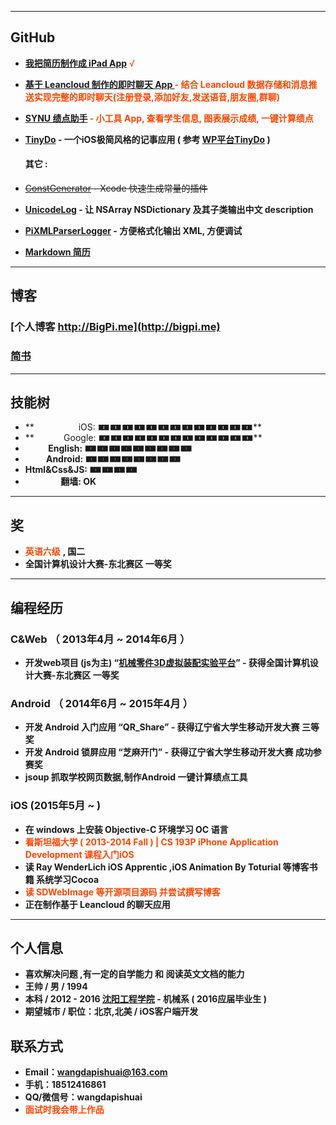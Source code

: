 
---
## GitHub

- **[我把简历制作成 iPad App](https://github.com/Big-Pi/MyResume)**  <font color=#FF4500 >√</font>

- <font color=#FF4500 >**[基于 Leancloud 制作的即时聊天 App ](https://github.com/Big-Pi/PiChat)  - 结合 Leancloud 数据存储和消息推送实现完整的即时聊天(注册登录,添加好友,发送语音,朋友圈,群聊)**</font>

- <font color=#FF4500 >**[SYNU 绩点助手](https://github.com/Big-Pi/GPAQuery) - 小工具 App, 查看学生信息, 图表展示成绩, 一键计算绩点**</font>

- **[TinyDo](https://github.com/Big-Pi/TinyDo) - 一个iOS极简风格的记事应用   ( 参考 [WP平台TinyDo](http://www.windowsphone.com/zh-cn/store/app/tinydo/ea0f699d-f6c0-4008-a228-8d9d1974c2c6) )**  

  #### 其它 :

- ~~[ConstGenerator](https://github.com/Big-Pi/ConstGenerator) - Xcode 快速生成常量的插件~~

- **[UnicodeLog](https://github.com/Big-Pi/UnicodeLog) - 让 NSArray NSDictionary 及其子类输出中文 description**

- **[PiXMLParserLogger](https://github.com/Big-Pi/PiXMLParserLogger) - 方便格式化输出 XML, 方便调试**

- **[Markdown 简历](https://github.com/Big-Pi/Resume.md)**

---


## 博客

### [个人博客 http://BigPi.me](http://bigpi.me)


### [简书](http://www.jianshu.com/users/192cd7521ac8/latest_articles)

---

## 技能树

- **                  iOS: 🀰🀰🀰🀰🀰🀰🀰🀰🀰🀰🀰🀰🀰**
- **            Google: 🀰🀰🀰🀰🀰🀰🀰🀰🀰🀰🀰🀰🀰**
- **&nbsp;&nbsp;&nbsp;&nbsp;&nbsp;&nbsp;&nbsp;&nbsp;&nbsp;&nbsp;&nbsp;English: 🀰🀰🀰🀰🀰🀰🀰🀰🀰**
- **&nbsp;&nbsp;&nbsp;&nbsp;&nbsp;&nbsp;&nbsp;&nbsp;&nbsp;&nbsp;Android: 🀰🀰🀰🀰🀰🀰🀰🀰**
- **Html&Css&JS: 🀰🀰🀰🀰**
- **&nbsp;&nbsp;&nbsp;&nbsp;&nbsp;&nbsp;&nbsp;&nbsp;&nbsp;&nbsp;&nbsp;&nbsp;&nbsp;&nbsp;&nbsp;&nbsp;&nbsp;翻墙: OK**


---

## 奖

- <font color=#FF4500 >**英语六级**</font> **, 国二**
- **全国计算机设计大赛-东北赛区 一等奖**

---

## 编程经历

###     C&Web （ 2013年4月 ~ 2014年6月 ）

- **开发web项目 (js为主) “[机械零件3D虚拟装配实验平台](https://github.com/Big-Pi/Mechanical-Part-Assemble-Virtual-experiment-platform)” - 获得全国计算机设计大赛-东北赛区 一等奖**

###     Android （ 2014年6月 ~ 2015年4月 ）

- **开发 Android 入门应用 “QR_Share” - 获得辽宁省大学生移动开发大赛 三等奖**
- **开发 Android 锁屏应用 “芝麻开门” - 获得辽宁省大学生移动开发大赛 成功参赛奖**
- **jsoup 抓取学校网页数据,制作Android 一键计算绩点工具**

###     iOS (2015年5月 ~ )

- **在 windows 上安装 Objective-C 环境学习 OC 语言**
- <font color=#FF4500 >**看斯坦福大学 ( 2013-2014 Fall ) | CS 193P iPhone Application Development 课程入门iOS**</font>
- **读 Ray WenderLich iOS Apprentic ,iOS Animation By Toturial 等博客书籍 系统学习Cocoa** 
- <font color=#FF4500 >**读 SDWebImage 等开源项目源码 并尝试撰写博客**</font>
- **正在制作基于 Leancloud 的聊天应用**

---

## 个人信息

- **喜欢解决问题 ,有一定的自学能力 和 阅读英文文档的能力**
- **王帅 / 男 / 1994**
- **本科 / 2012 - 2016 [沈阳工程学院](http://www.sie.edu.cn) - 机械系 ( 2016应届毕业生 )**
- **期望城市 / 职位：北京,北美 / iOS客户端开发**

## 联系方式

- **Email：wangdapishuai@163.com**
- **手机：18512416861**
- **QQ/微信号：wangdapishuai**
- <font color=#FF4500 >**面试时我会带上作品**</font>